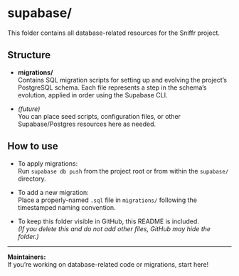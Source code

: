 # supabase/

This folder contains all database-related resources for the Sniffr project.

## Structure

- **migrations/**  
  Contains SQL migration scripts for setting up and evolving the project’s PostgreSQL schema. Each file represents a step in the schema’s evolution, applied in order using the Supabase CLI.

- *(future)*  
  You can place seed scripts, configuration files, or other Supabase/Postgres resources here as needed.

## How to use

- To apply migrations:  
  Run `supabase db push` from the project root or from within the `supabase/` directory.

- To add a new migration:  
  Place a properly-named `.sql` file in `migrations/` following the timestamped naming convention.

- To keep this folder visible in GitHub, this README is included.  
  *(If you delete this and do not add other files, GitHub may hide the folder.)*

---

**Maintainers:**  
If you’re working on database-related code or migrations, start here!
